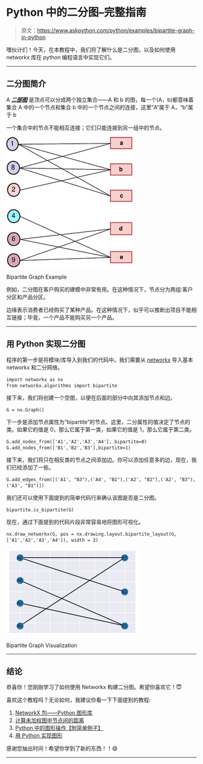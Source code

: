 # Python 中的二分图–完整指南

> 原文：<https://www.askpython.com/python/examples/bipartite-graph-in-python>

嘿伙计们！今天，在本教程中，我们将了解什么是二分图，以及如何使用 networkx 库在 python 编程语言中实现它们。

* * *

## **二分图简介**

A ***[二部图](https://en.wikipedia.org/wiki/Bipartite_graph)*** 是顶点可以分成两个独立集合——A 和 b 的图，每一个(A，b)都意味着集合 A 中的一个节点和集合 b 中的一个节点之间的连接，这里“A”属于 A，“b”属于 b

一个集合中的节点不能相互连接；它们只能连接到另一组中的节点。

![Bipartite Graph Example](img/408a38aa652d96492a2c8a7963d9bf5b.png)

Bipartite Graph Example

例如，二分图在客户购买的建模中非常有用。在这种情况下，节点分为两组:客户分区和产品分区。

边缘表示消费者已经购买了某种产品。在这种情况下，似乎可以推断出项目不能相互链接；毕竟，一个产品不能购买另一个产品。

* * *

## **用 Python 实现二分图**

程序的第一步是将模块/库导入到我们的代码中。我们需要从 [networkx](https://www.askpython.com/python-modules/networkx-package) 导入基本 networkx 和二分网络。

```
import networkx as nx
from networkx.algorithms import bipartite

```

接下来，我们将创建一个空图，以便在后面的部分中向其添加节点和边。

```
G = nx.Graph()

```

下一步是添加节点属性为“bipartite”的节点。这里，二分属性的值决定了节点的类。如果它的值是 0，那么它属于第一类，如果它的值是 1，那么它属于第二类。

```
G.add_nodes_from(['A1','A2','A3','A4'], bipartite=0)
G.add_nodes_from(['B1','B2','B3'],bipartite=1)

```

接下来，我们将只在相反类的节点之间添加边。你可以添加任意多的边，现在，我们已经添加了一些。

```
G.add_edges_from([('A1', "B3"),('A4', "B1"),('A2', "B2"),('A2', "B3"),('A3', "B1")])

```

我们还可以使用下面提到的简单代码行来确认该图是否是二分图。

```
bipartite.is_bipartite(G)

```

现在，通过下面提到的代码片段非常容易地将图形可视化。

```
nx.draw_networkx(G, pos = nx.drawing.layout.bipartite_layout(G, ['A1','A2','A3','A4']), width = 2)

```

![Bipartite Graph Visualization](img/4a37bd400b638f63698a8b225d801da8.png)

Bipartite Graph Visualization

* * *

## 结论

恭喜你！您刚刚学习了如何使用 Networkx 构建二分图。希望你喜欢它！😇

喜欢这个教程吗？无论如何，我建议你看一下下面提到的教程:

1.  [NetworkX 包——Python 图形库](https://www.askpython.com/python-modules/networkx-package)
2.  [计算未加权图中节点间的距离](https://www.askpython.com/python/examples/distance-between-nodes-unweighted-graph)
3.  [Python 中的图形操作【附简单例子】](https://www.askpython.com/python/examples/graph-operations)
4.  [用 Python 实现图形](https://www.askpython.com/python/examples/graph-in-python)

感谢您抽出时间！希望你学到了新的东西！！😄

* * *